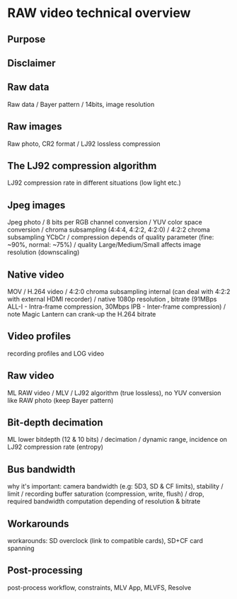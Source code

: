 # RAW video technical overview

## Purpose

## Disclaimer

## Raw data

Raw data / Bayer pattern / 14bits, image resolution

## Raw images

Raw photo, CR2 format / LJ92 lossless compression

## The LJ92 compression algorithm

LJ92 compression rate in different situations (low light etc.)

## Jpeg images

Jpeg photo / 8 bits per RGB channel conversion / YUV color space conversion / chroma subsampling (4:4:4, 4:2:2, 4:2:0) / 4:2:2 chroma subsampling YCbCr / compression depends of quality parameter (fine: ~90%, normal: ~75%) / quality Large/Medium/Small affects image resolution (downscaling)

## Native video

MOV / H.264 video / 4:2:0 chroma subsampling internal (can deal with 4:2:2 with external HDMI recorder) / native 1080p resolution , bitrate (91MBps ALL-I - Intra-frame compression, 30Mbps IPB - Inter-frame compression) / note Magic Lantern can crank-up the H.264 bitrate

## Video profiles

recording profiles and LOG video

## Raw video

ML RAW video / MLV / LJ92 algorithm (true lossless), no YUV conversion like RAW photo (keep Bayer pattern)

## Bit-depth decimation

ML lower bitdepth (12 & 10 bits) / decimation / dynamic range, incidence on LJ92 compression rate (entropy)

## Bus bandwidth

why it's important: camera bandwidth (e.g: 5D3, SD & CF limits), stability / limit / recording buffer saturation (compression, write, flush) / drop, required bandwidth computation depending of resolution & bitrate

## Workarounds

workarounds: SD overclock (link to compatible cards), SD+CF card spanning

## Post-processing

post-process workflow, constraints, MLV App, MLVFS, Resolve